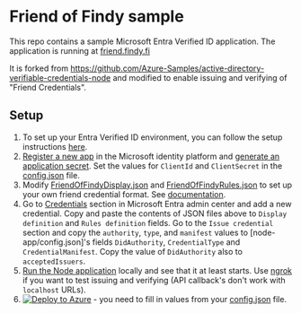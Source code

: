 # Friend of Findy sample

This repo contains a sample Microsoft Entra Verified ID application. The application is running at [friend.findy.fi](https://friend.findy.fi)

It is forked from https://github.com/Azure-Samples/active-directory-verifiable-credentials-node and modified to enable issuing and verifying of "Friend Credentials".

## Setup

1. To set up your Entra Verified ID environment, you can follow the setup instructions [here](https://aka.ms/vcsetup).
2. [Register a new app](https://learn.microsoft.com/en-us/entra/verified-id/verifiable-credentials-configure-tenant#register-an-application-in-azure-ad) in the Microsoft identity platform and [generate an application secret](https://learn.microsoft.com/en-us/entra/verified-id/verifiable-credentials-configure-issuer#configure-the-verifiable-credentials-app). Set the values for `ClientId` and `ClientSecret` in the [config.json](node-app/config.json) file.
3. Modify [FriendOfFindyDisplay.json](CredentialFiles/FriendOfFindyDisplay.json) and [FriendOfFindyRules.json](CredentialFiles/FriendOfFindyRules.json) to set up your own friend credential format. See [documentation](https://learn.microsoft.com/en-us/entra/verified-id/rules-and-display-definitions-model).
4. Go to [Credentials](https://entra.microsoft.com/#view/Microsoft_AAD_DecentralizedIdentity/CardsListBlade) section in Microsoft Entra admin center and add a new credential. Copy and paste the contents of JSON files above to `Display definition` and `Rules definition` fields. Go to the `Issue credential` section and copy the `authority`, `type`, and `manifest` values to [node-app/config.json]'s fields `DidAuthority`, `CredentialType` and `CredentialManifest`. Copy the value of `DidAuthority` also to `acceptedIssuers`.
5. [Run the Node application](node-app#setting-up-and-running-the-sample) locally and see that it at least starts. Use [ngrok](https://ngrok.com/) if you want to test issuing and verifying (API callback's don't work with `localhost` URLs).
5. [![Deploy to Azure](https://aka.ms/deploytoazurebutton)](https://portal.azure.com/#create/Microsoft.Template/uri/https%3A%2F%2Fraw.githubusercontent.com%2FFindyFi%2FFriendOfFindy%2Fmain%2FARMTemplate%2Ftemplate.json) - you need to fill in values from your [config.json](node-app/config.json) file.


 
